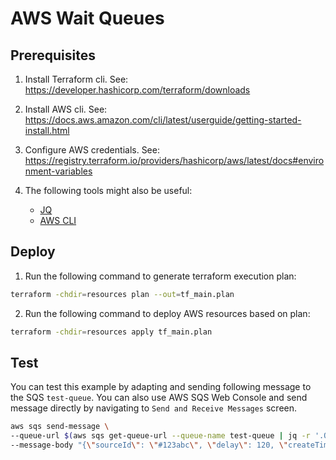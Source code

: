 # AWS Wait Queues

## Prerequisites

1. Install Terraform cli. See: https://developer.hashicorp.com/terraform/downloads

2. Install AWS cli. See: https://docs.aws.amazon.com/cli/latest/userguide/getting-started-install.html

3. Configure AWS credentials. See: https://registry.terraform.io/providers/hashicorp/aws/latest/docs#environment-variables

4. The following tools might also be useful:
   * [JQ](https://stedolan.github.io/jq/download/)
   * [AWS CLI](https://docs.aws.amazon.com/cli/latest/userguide/getting-started-install.html)


## Deploy 

1. Run the following command to generate terraform execution plan:
```bash
terraform -chdir=resources plan --out=tf_main.plan
```

2. Run the following command to deploy AWS resources based on plan:
```bash
terraform -chdir=resources apply tf_main.plan
```

## Test

You can test this example by adapting and sending following message to the SQS `test-queue`.
You can also use AWS SQS Web Console and send message directly by navigating to `Send and Receive Messages` screen. 
```bash
aws sqs send-message \
--queue-url $(aws sqs get-queue-url --queue-name test-queue | jq -r '.QueueUrl') \
--message-body "{\"sourceId\": \"#123abc\", \"delay\": 120, \"createTimestamp\": \"[YYYY-mm-dd HH:MM:SS]\", \"waitQueueName\": \"test-wait-queue\"}"
```
